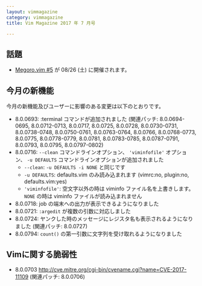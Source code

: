 ```yaml
---
layout: vimmagazine
category: vimmagazine
title: Vim Magazine 2017 年 7 月号

---
```


## 話題

*   [Megoro.vim #5](https://megurovim.connpass.com/event/62414/) が 08/26 (土) に開催されます。

## 今月の新機能

今月の新機能及びユーザーに影響のある変更は以下のとおりです。

*   8.0.0693: :terminal コマンドが追加されました (関連パッチ: 8.0.0694-0695, 8.0.0712-0713, 8.0.0717, 8.0.0725, 8.0.0728, 8.0.0730-0731, 8.0.0738-0748, 8.0.0750-0761, 8.0.0763-0764, 8.0.0766, 8.0.0768-0773, 8.0.0775, 8.0.0778-0779, 8.0.0781, 8.0.0783-0785, 8.0.0787-0791, 8.0.0793, 8.0.0795, 8.0.0797-0802)
*   8.0.0716: `--clean` コマンドラインオプション、 `'viminfofile'` オプション、 `-u DEFAULTS` コマンドラインオプションが追加されました
    *   `--clean`: `-u DEFAULTS -i NONE` と同じです
    *   `-u DEFAULTS`: defaults.vim のみ読み込まれます (vimrc:no, plugin:no, defaults.vim:yes)
    *   `'viminfofile'`: 空文字以外の時は viminfo ファイル名を上書きします。`NONE` の時は viminfo ファイルが読み込まれません
*   8.0.0718: job の端末への出力が表示できるようになりました
*   8.0.0721: `:argedit` が複数の引数に対応しました
*   8.0.0724: ヤンクした時のメッセージにレジスタ名も表示されるようになりました (関連パッチ: 8.0.0727)
*   8.0.0794: `count()` の第一引数に文字列を受け取れるようになりました

## Vimに関する脆弱性

* 8.0.0703 <http://cve.mitre.org/cgi-bin/cvename.cgi?name=CVE-2017-11109> (関連パッチ: 8.0.0706)
